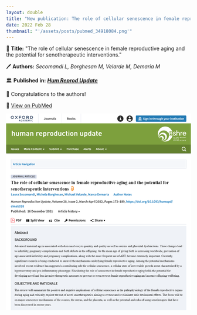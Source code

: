 ```yaml
---
layout: double
title: "New publication: The role of cellular senescence in female reproductive aging and the potential for senotherapeutic interventions"
date: 2022 Feb 28
thumbnail: "'/assets/posts/pubmed_34918084.png'"
---
```

📖 <strong>Title:</strong> "The role of cellular senescence in female reproductive aging and the potential for senotherapeutic interventions."  

🖊️ <strong>Authors:</strong> <em>Secomandi L, Borghesan M, Velarde M, Demaria M</em>  

🏛️ <strong>Published in:</strong> <em><strong><ins>Hum Reprod Update</ins></strong></em>  

🎉 Congratulations to the authors!  

🔗 <a href="https://pubmed.ncbi.nlm.nih.gov/34918084/">View on PubMed</a>  

![Publication Image](/assets/posts/pubmed_34918084.png)
